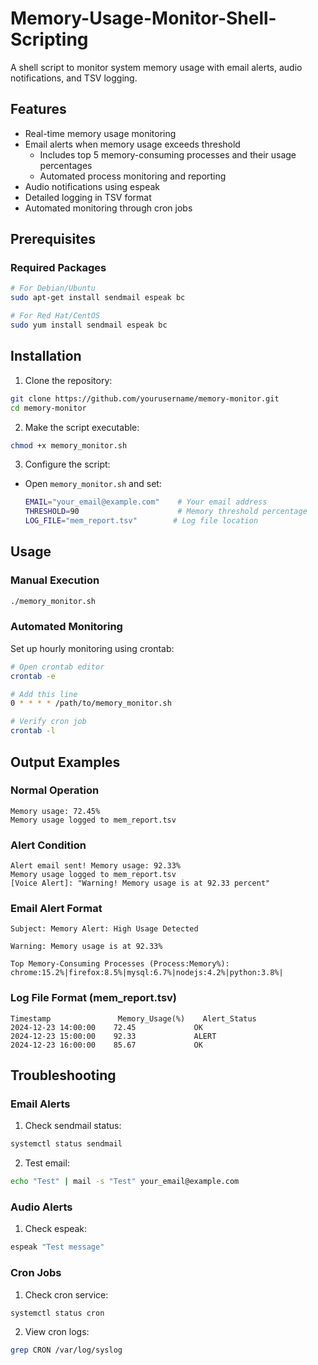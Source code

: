 # Memory-Usage-Monitor-Shell-Scripting

A shell script to monitor system memory usage with email alerts, audio notifications, and TSV logging.

## Features

- Real-time memory usage monitoring
- Email alerts when memory usage exceeds threshold
  - Includes top 5 memory-consuming processes and their usage percentages
  - Automated process monitoring and reporting
- Audio notifications using espeak
- Detailed logging in TSV format
- Automated monitoring through cron jobs

## Prerequisites

### Required Packages
```bash
# For Debian/Ubuntu
sudo apt-get install sendmail espeak bc

# For Red Hat/CentOS
sudo yum install sendmail espeak bc
```

## Installation

1. Clone the repository:
```bash
git clone https://github.com/yourusername/memory-monitor.git
cd memory-monitor
```

2. Make the script executable:
```bash
chmod +x memory_monitor.sh
```

3. Configure the script:
- Open `memory_monitor.sh` and set:
  ```bash
  EMAIL="your_email@example.com"    # Your email address
  THRESHOLD=90                      # Memory threshold percentage
  LOG_FILE="mem_report.tsv"        # Log file location
  ```

## Usage

### Manual Execution
```bash
./memory_monitor.sh
```

### Automated Monitoring
Set up hourly monitoring using crontab:
```bash
# Open crontab editor
crontab -e

# Add this line
0 * * * * /path/to/memory_monitor.sh

# Verify cron job
crontab -l
```

## Output Examples

### Normal Operation
```
Memory usage: 72.45%
Memory usage logged to mem_report.tsv
```

### Alert Condition
```
Alert email sent! Memory usage: 92.33%
Memory usage logged to mem_report.tsv
[Voice Alert]: "Warning! Memory usage is at 92.33 percent"
```

### Email Alert Format
```
Subject: Memory Alert: High Usage Detected

Warning: Memory usage is at 92.33%

Top Memory-Consuming Processes (Process:Memory%):
chrome:15.2%|firefox:8.5%|mysql:6.7%|nodejs:4.2%|python:3.8%|
```

### Log File Format (mem_report.tsv)
```
Timestamp               Memory_Usage(%)    Alert_Status
2024-12-23 14:00:00    72.45             OK
2024-12-23 15:00:00    92.33             ALERT
2024-12-23 16:00:00    85.67             OK
```

## Troubleshooting

### Email Alerts
1. Check sendmail status:
```bash
systemctl status sendmail
```
2. Test email:
```bash
echo "Test" | mail -s "Test" your_email@example.com
```

### Audio Alerts
1. Check espeak:
```bash
espeak "Test message"
```

### Cron Jobs
1. Check cron service:
```bash
systemctl status cron
```
2. View cron logs:
```bash
grep CRON /var/log/syslog
```
